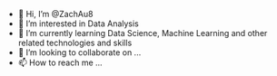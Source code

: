 - 👋 Hi, I’m @ZachAu8
- 👀 I’m interested in Data Analysis 
- 🌱 I’m currently learning Data Science, Machine Learning and other related technologies and skills 
- 💞️ I’m looking to collaborate on ...
- 📫 How to reach me ...

<!---
ZachAu8/ZachAu8 is a ✨ special ✨ repository because its `README.md` (this file) appears on your GitHub profile.
You can click the Preview link to take a look at your changes.
--->

